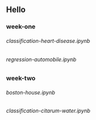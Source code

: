 ## Hello

### week-one
###### classification-heart-disease.ipynb
###### regression-automobile.ipynb

### week-two
###### boston-house.ipynb
###### classification-citarum-water.ipynb
